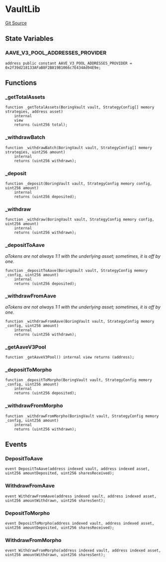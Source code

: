 # VaultLib
[Git Source](https://github.com/Level-Money/contracts/blob/6210538f7de83f92b07f38679d7d19520c984a03/src/v2/common/libraries/VaultLib.sol)


## State Variables
### AAVE_V3_POOL_ADDRESSES_PROVIDER

```solidity
address public constant AAVE_V3_POOL_ADDRESSES_PROVIDER = 0x2f39d218133AFaB8F2B819B1066c7E434Ad94E9e;
```


## Functions
### _getTotalAssets


```solidity
function _getTotalAssets(BoringVault vault, StrategyConfig[] memory strategies, address asset)
    internal
    view
    returns (uint256 total);
```

### _withdrawBatch


```solidity
function _withdrawBatch(BoringVault vault, StrategyConfig[] memory strategies, uint256 amount)
    internal
    returns (uint256 withdrawn);
```

### _deposit


```solidity
function _deposit(BoringVault vault, StrategyConfig memory config, uint256 amount)
    internal
    returns (uint256 deposited);
```

### _withdraw


```solidity
function _withdraw(BoringVault vault, StrategyConfig memory config, uint256 amount)
    internal
    returns (uint256 withdrawn);
```

### _depositToAave

*aTokens are not always 1:1 with the underlying asset; sometimes, it is off by one.*


```solidity
function _depositToAave(BoringVault vault, StrategyConfig memory _config, uint256 amount)
    internal
    returns (uint256 deposited);
```

### _withdrawFromAave

*aTokens are not always 1:1 with the underlying asset; sometimes, it is off by one.*


```solidity
function _withdrawFromAave(BoringVault vault, StrategyConfig memory _config, uint256 amount)
    internal
    returns (uint256 withdrawn);
```

### _getAaveV3Pool


```solidity
function _getAaveV3Pool() internal view returns (address);
```

### _depositToMorpho


```solidity
function _depositToMorpho(BoringVault vault, StrategyConfig memory _config, uint256 amount)
    internal
    returns (uint256 deposited);
```

### _withdrawFromMorpho


```solidity
function _withdrawFromMorpho(BoringVault vault, StrategyConfig memory _config, uint256 amount)
    internal
    returns (uint256 withdrawn);
```

## Events
### DepositToAave

```solidity
event DepositToAave(address indexed vault, address indexed asset, uint256 amountDeposited, uint256 sharesReceived);
```

### WithdrawFromAave

```solidity
event WithdrawFromAave(address indexed vault, address indexed asset, uint256 amountWithdrawn, uint256 sharesSent);
```

### DepositToMorpho

```solidity
event DepositToMorpho(address indexed vault, address indexed asset, uint256 amountDeposited, uint256 sharesReceived);
```

### WithdrawFromMorpho

```solidity
event WithdrawFromMorpho(address indexed vault, address indexed asset, uint256 amountWithdrawn, uint256 sharesSent);
```

